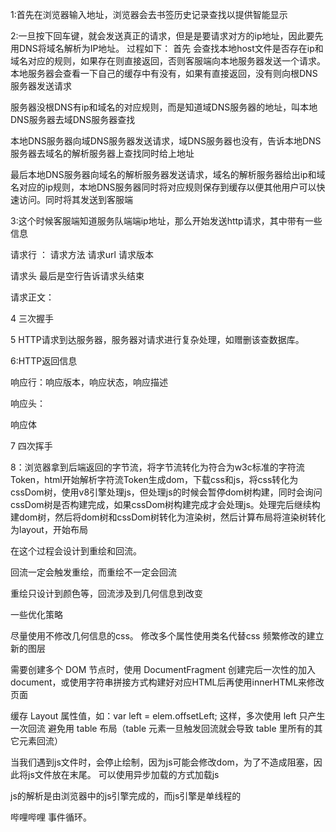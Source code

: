 1:首先在浏览器输入地址，浏览器会去书签历史记录查找以提供智能显示

2:一旦按下回车键，就会发送真正的请求，但是是要请求对方的ip地址，因此要先用DNS将域名解析为IP地址。
过程如下：
首先 会查找本地host文件是否存在ip和域名对应的规则，如果存在则直接返回，否则客服端向本地服务器发送一个请求。本地服务器会查看一下自己的缓存中有没有，如果有直接返回，没有则向根DNS服务器发送请求

服务器没根DNS有ip和域名的对应规则，而是知道域DNS服务器的地址，叫本地DNS服务器去域DNS服务器查找

本地DNS服务器向域DNS服务器发送请求，域DNS服务器也没有，告诉本地DNS服务器去域名的解析服务器上查找同时给上地址

最后本地DNS服务器向域名的解析服务器发送请求，域名的解析服务器给出ip和域名对应的ip规则，本地DNS服务器同时将对应规则保存到缓存以便其他用户可以快速访问。同时将其发送到客服端


3:这个时候客服端知道服务队端端ip地址，那么开始发送http请求，其中带有一些信息


请求行 ： 请求方法 请求url 请求版本

请求头 最后是空行告诉请求头结束

请求正文：


4 三次握手

5 HTTP请求到达服务器，服务器对请求进行复杂处理，如赠删该查数据库。


6:HTTP返回信息


响应行：响应版本，响应状态，响应描述

响应头：

响应体


7 四次挥手


8：浏览器拿到后端返回的字节流，将字节流转化为符合为w3c标准的字符流Token，html开始解析字符流Token生成dom，下载css和js，将css转化为cssDom树，使用v8引擎处理js，但处理js的时候会暂停dom树构建，同时会询问cssDom树是否构建完成，如果cssDom树构建完成才会处理js。处理完后继续构建dom树，然后将dom树和cssDom树转化为渲染树，然后计算布局将渲染树转化为layout，开始布局

在这个过程会设计到重绘和回流。

回流一定会触发重绘，而重绘不一定会回流


重绘只设计到颜色等，回流涉及到几何信息到改变



一些优化策略

尽量使用不修改几何信息的css。
修改多个属性使用类名代替css
频繁修改的建立新的图层

需要创建多个 DOM 节点时，使用 DocumentFragment 创建完后一次性的加入 document，或使用字符串拼接方式构建好对应HTML后再使用innerHTML来修改页面

缓存 Layout 属性值，如：var left = elem.offsetLeft; 这样，多次使用 left 只产生一次回流
避免用 table 布局（table 元素一旦触发回流就会导致 table 里所有的其它元素回流）


当我们遇到js文件时，会停止绘制，因为js可能会修改dom，为了不造成阻塞，因此将js文件放在末尾。
可以使用异步加载的方式加载js

js的解析是由浏览器中的js引擎完成的，而js引擎是单线程的

哔哩哔哩 事件循环。
